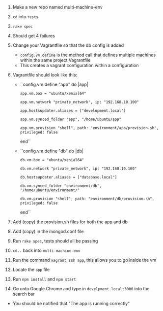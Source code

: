 1. Make a new repo named multi-machine-env
2. ``cd`` into ``tests``
3. ``rake spec``
4. Should get 4 failures
5. Change your Vagrantfile so that the db config is added
    - ``config.vm.define`` is the method call that defines multiple machines within the same project Vagrantfile
    - This creates a vagrant configuration within a configuration
6. Vagrantfile should look like this:
    - ``config.vm.define "app" do |app|

          app.vm.box = "ubuntu/xenial64"

          app.vm.network "private_network", ip: "192.168.10.100"

          app.hostsupdater.aliases = ["development.local"]

          app.vm.synced_folder "app", "/home/ubuntu/app"

          app.vm.provision "shell", path: "environment/app/provision.sh", privileged: false

        end``

    - ``config.vm.define "db" do |db|

          db.vm.box = "ubuntu/xenial64"

          db.vm.network "private_network", ip: "192.168.10.100"

          db.hostsupdater.aliases = ["database.local"]

          db.vm.synced_folder "environment/db", "/home/ubuntu/environment/"

          db.vm.provision "shell", path: "environment/db/provision.sh", privileged: false

        end``

7. Add (copy) the provision.sh files for both the app and db
8. Add (copy) in the mongod.conf file
9. Run ``rake spec``, tests should all be passing
10. ``cd..`` back into ``multi-machine-env``
11. Run the command ``vagrant ssh app``, this allows you to go inside the vm
12. Locate the ``app`` file
13. Run ``npm install`` and ``npm start``
14. Go onto Google Chrome and type in ``develpment.local:3000`` into the search bar
  - You should be notified that "The app is running correctly"
